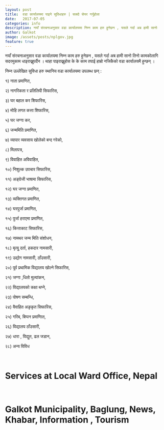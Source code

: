 ```yaml
---
layout: post
title:  वडा कार्यालयमा पाइने सुविधाहरु | सक्दो सेयर गर्नुहोला 
date:   2017-07-05
categories: info
description: नयाँ संरचनाअनुसार वडा कार्यालयमा निम्न काम हरु हुनेछन , यसले गर्दा अब हामी सानो तिनो कामकोलागि सदरमुकाम धाइराख्नुपर्दैन । थाहा पाइराख्नुहोस के के काम तपाई हाम्रो नजिकैको वडा कार्यालयमै हुन्छन् । निम्न उल्लेखित सुविधा हरु स्थानिय वडा कार्यालयमा उपलब्ध छन् | Galkot Municipality, Baglung, News, Khabar, Information, Panchebaja
author: Galkot
image: /assets/posts/nplgov.jpg
feature: true
---
```


नयाँ संरचनाअनुसार वडा कार्यालयमा निम्न काम हरु हुनेछन , यसले गर्दा अब हामी सानो तिनो कामकोलागि सदरमुकाम धाइराख्नुपर्दैन । थाहा पाइराख्नुहोस के के काम तपाई हाम्रो नजिकैको वडा कार्यालयमै हुन्छन् ।



निम्न उल्लेखित सुविधा हरु स्थानिय वडा कार्यालयमा उपलब्ध छन् :


१) नाता प्रमाणित,

२) नागरिकता र प्रतिलिपी सिफारिस,

३) घर बहाल कर शिफारिस,

४) मोहि लगत कत्ता शिफारिस,

५) घर जग्गा कर,

६) जन्ममिति प्रमाणित,

७) व्यापार व्यवसाय खोलेको बन्द गरेको,

८) मिलापत्र,

९) विवाहित अविवाहित,

१०) निशुल्क उपचार सिफारिस,

११) अङ्ग्रेजी भाषामा सिफारिस,

१२) घर जग्गा प्रमाणित,

१३) व्यक्तिगत प्रमाणित,

१४) घरपुर्जा प्रमाणित,

१५) पुर्जा हराएमा प्रमाणित,

१६) कित्ताकाट सिफारिस,

१७) नामथर जन्म मिति संशोधन,

१८) मृत्युु दर्ता, हकदार नामसारी,

१९) उद्योग नामसारी, ठाँउसारी,

२०) पूर्व प्रथामिक विद्यालय खोल्ने सिफारिस,

२१) जग्गा ,धितो मुल्यांकन,

२२) विद्यालयको कक्षा थप्ने,

२३) पोषण सम्बन्धि,

२४) वैवाहित अङृकृत सिफारिस,

२५) गरिब, बिप्पन प्रमाणिात,

२६) विद्यालय ठाँउसारी,

२७) धारा , विद्युत, ढल जडान,

२८) अन्य विविध


<br>

<h1>Services at Local Ward Office, Nepal</h1>

<br>
 
<h1>Galkot Municipality, Baglung, News, Khabar, Information , Tourism</h1>